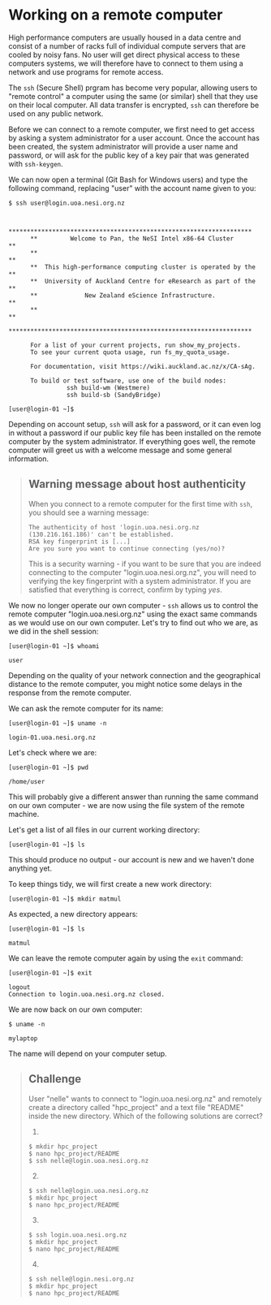 # Working on a remote computer

High performance computers are usually housed in a data centre and consist of a number of racks full of individual compute servers that are cooled by noisy fans. No user will get direct physical access to these computers systems, we will therefore have to connect to them using a network and use programs for remote access.

The `ssh` (Secure Shell) prgram has become very popular, allowing users to "remote control" a computer using the same (or similar) shell that they use on their local computer. All data transfer is encrypted, `ssh` can therefore be used on any public network.

Before we can connect to a remote computer, we first need to get access by asking a system administrator for a user account. Once the account has been created, the system administrator will provide a user name and password, or will ask for the public key of a key pair that was generated with `ssh-keygen`.

We can now open a terminal (Git Bash for Windows users) and type the following command, replacing "user" with the account name given to you:
```{bash}
$ ssh user@login.uoa.nesi.org.nz
```
~~~ {.output}

      *******************************************************************
      **         Welcome to Pan, the NeSI Intel x86-64 Cluster         **
      **                                                               **
      **  This high-performance computing cluster is operated by the   **
      **  University of Auckland Centre for eResearch as part of the   **
      **             New Zealand eScience Infrastructure.              **
      **                                                               **
      *******************************************************************

      For a list of your current projects, run show_my_projects.
      To see your current quota usage, run fs_my_quota_usage.

      For documentation, visit https://wiki.auckland.ac.nz/x/CA-sAg.

      To build or test software, use one of the build nodes:
                ssh build-wm (Westmere)
                ssh build-sb (SandyBridge)

[user@login-01 ~]$
~~~
Depending on account setup, `ssh` will ask for a password, or it can even log in without a password if our public key file has been installed on the remote computer by the system administrator. If everything goes well, the remote computer will greet us with a welcome message and some general information.

> ## Warning message about host authenticity
> When you connect to a remote computer for the first time with `ssh`, you should see a warning message:
>
> ~~~ {.output}
> The authenticity of host 'login.uoa.nesi.org.nz (130.216.161.186)' can't be established.
> RSA key fingerprint is [...]
> Are you sure you want to continue connecting (yes/no)?
> ~~~
>
> This is a security warning - if you want to be sure that you are indeed connecting to the computer "login.uoa.nesi.org.nz", you will need to verifying the key fingerprint with a system administrator. If you are satisfied that everything is correct, confirm by typing *yes*.

We now no longer operate our own computer - `ssh` allows us to control the remote computer "login.uoa.nesi.org.nz" using the exact same commands as we would use on our own computer. Let's try to find out who we are, as we did in the shell session:
```{bash}
[user@login-01 ~]$ whoami
```
~~~ {.output}
user
~~~
Depending on the quality of your network connection and the geographical distance to the remote computer, you might notice some delays in the response from the remote computer.

We can ask the remote computer for its name:
```{bash}
[user@login-01 ~]$ uname -n
```
~~~ {.output}
login-01.uoa.nesi.org.nz
~~~

Let's check where we are:
```
[user@login-01 ~]$ pwd
```
~~~ {.output}
/home/user
~~~
This will probably give a different answer than running the same command on our own computer - we are now using the file system of the remote machine.

Let's get a list of all files in our current working directory:
```{bash}
[user@login-01 ~]$ ls
```
This should produce no output - our account is new and we haven't done anything yet.

To keep things tidy, we will first create a new work directory:
```{bash}
[user@login-01 ~]$ mkdir matmul
```

As expected, a new directory appears:
```{bash}
[user@login-01 ~]$ ls
```
~~~ {.output}
matmul
~~~

We can leave the remote computer again by using the `exit` command:
```{bash}
[user@login-01 ~]$ exit
```
~~~ {.output}
logout
Connection to login.uoa.nesi.org.nz closed.
~~~

We are now back on our own computer:
```{bash}
$ uname -n
```
~~~ {.output}
mylaptop
~~~

The name will depend on your computer setup.

> ## Challenge
> User "nelle" wants to connect to "login.uoa.nesi.org.nz" and remotely create a directory called "hpc_project" and a text file "README" inside the new directory. Which of the following solutions are correct?
>
> 1.
>
> ```{bash} 
> $ mkdir hpc_project
> $ nano hpc_project/README
> $ ssh nelle@login.uoa.nesi.org.nz
> ```
>
> 2.
>
> ```{bash} 
> $ ssh nelle@login.uoa.nesi.org.nz
> $ mkdir hpc_project
> $ nano hpc_project/README
> ```
>
> 3.
>
> ```{bash} 
> $ ssh login.uoa.nesi.org.nz
> $ mkdir hpc_project
> $ nano hpc_project/README
> ```
>
> 4.
>
> ```{bash} 
> $ ssh nelle@login.nesi.org.nz
> $ mkdir hpc_project
> $ nano hpc_project/README
> ```
